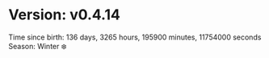 # Version: v0.4.14
Time since birth: 136 days, 3265 hours, 195900 minutes, 11754000 seconds
Season: Winter ❄️
